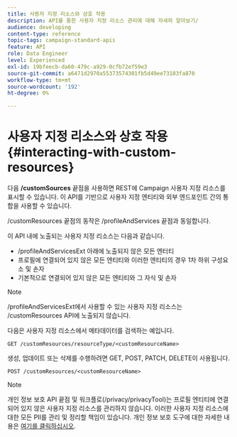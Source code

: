 ```yaml
---
title: 사용자 지정 리소스와 상호 작용
description: API를 통한 사용자 지정 리소스 관리에 대해 자세히 알아보기/
audience: developing
content-type: reference
topic-tags: campaign-standard-apis
feature: API
role: Data Engineer
level: Experienced
exl-id: 19bfeecb-da60-479c-a929-0cfb72ef59e3
source-git-commit: a6471d2970a55373574301fb5d49ee73103fa870
workflow-type: tm+mt
source-wordcount: '192'
ht-degree: 0%

---
```


# 사용자 지정 리소스와 상호 작용 {#interacting-with-custom-resources}

다음 **/customSources** 끝점을 사용하면 REST에 Campaign 사용자 지정 리소스를 표시할 수 있습니다. 이 API를 기반으로 사용자 지정 엔티티와 외부 엔드포인트 간의 통합을 사용할 수 있습니다.

/customResources 끝점의 동작은 /profileAndServices 끝점과 동일합니다.

이 API 내에 노출되는 사용자 지정 리소스는 다음과 같습니다.

* /profileAndServicesExt 아래에 노출되지 않은 모든 엔터티
* 프로필에 연결되어 있지 않은 모든 엔티티와 이러한 엔티티의 경우 1차 하위 구성요소 및 손자
* 기본적으로 연결되어 있지 않은 모든 엔티티와 그 자식 및 손자

>[!NOTE]
>/profileAndServicesExt에서 사용할 수 있는 사용자 지정 리소스는 /customResources API에 노출되지 않습니다.


다음은 사용자 지정 리소스에서 메타데이터를 검색하는 예입니다.

```
GET /customResources/resourceType/<customResourceName>
```

생성, 업데이트 또는 삭제를 수행하려면 GET, POST, PATCH, DELETE이 사용됩니다.

```
POST /customResources/<customResourceName>
```

>[!NOTE]
>개인 정보 보호 API 끝점 및 워크플로(/privacy/privacyTool)는 프로필 엔티티에 연결되어 있지 않은 사용자 지정 리소스를 관리하지 않습니다.
>이러한 사용자 지정 리소스에 대한 모든 PII를 관리 및 정리할 책임이 있습니다. 개인 정보 보호 도구에 대한 자세한 내용은 [여기를 클릭하십시오](../../api/using/creating-a-privacy-request.md).
